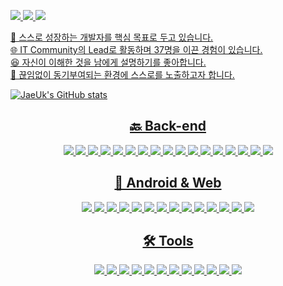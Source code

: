 <a href="https://cyclic-baboon-a84.notion.site/7fb47147585942ab9dbd05d6210a6020" target="blank"><img src="https://img.shields.io/badge/Portfolio-000000?style=flat-square&logo=Notion&logoColor=white">
<a href="https://www.miricanvas.com/v/11zvq6q" target="blank"><img src="https://img.shields.io/badge/Portfolio-000000?style=flat-square&logo=canva&logoColor=white">
<img src="https://img.shields.io/badge/iju1633@gmail.com-E8CDCD?style=flat-square&logo=Gmail&logoColor=red">  

👋 스스로 성장하는 개발자를 핵심 목표로 두고 있습니다.  
🌐 IT Community의 Lead로 활동하며 37명을 이끈 경험이 있습니다.  
😆 자신이 이해한 것을 남에게 설명하기를 좋아합니다.  
👀 끊임없이 동기부여되는 환경에 스스로를 노출하고자 합니다.

![JaeUk's GitHub stats](https://github-readme-stats.vercel.app/api?username=iju1633&show_icons=true&theme=vue)  

<div align=center><h2>🔙 Back-end</h2></div>
<div align=center> 
  <img src="https://img.shields.io/badge/Java-007396.svg?&style=for-the-badge&logo=java&logoColor=white">
  <img src="https://img.shields.io/badge/Spring_Boot-6DB33F?style=for-the-badge&logo=spring-boot&logoColor=white">
  <img src="https://img.shields.io/badge/Test_Container-7A3F55?style=for-the-badge&logo=testcontainers&logoColor=white">
  <img src="https://img.shields.io/badge/Swagger-85EA2D?style=for-the-badge&logo=swagger&logoColor=black">
  <img src="https://img.shields.io/badge/Logback-1F495F?style=for-the-badge&logo=logback&logoColor=white">
  <img src="https://img.shields.io/badge/Docker-2496ED?style=for-the-badge&logo=docker&logoColor=white">
  <img src="https://img.shields.io/badge/NginX-269539?style=for-the-badge&logo=nginx&logoColor=white">
  <img src="https://img.shields.io/badge/MySQL-4479A1?style=for-the-badge&logo=mysql&logoColor=white">
  <img src="https://img.shields.io/badge/PostgreSQL-336791?style=for-the-badge&logo=postgresql&logoColor=white">
  <img src="https://img.shields.io/badge/Amazon_EC2-FF9900?style=for-the-badge&logo=amazon-ec2&logoColor=white">
  <img src="https://img.shields.io/badge/Amazon_RDS-4285F4?style=for-the-badge&logo=amazon-rds&logoColor=white">
  <img src="https://img.shields.io/badge/Amazon_S3-F25F1F?style=for-the-badge&logo=amazon-s3&logoColor=white">
  <img src="https://img.shields.io/badge/Oracle_Cloud-F80000?style=for-the-badge&logo=oracle&logoColor=white">
  <img src="https://img.shields.io/badge/GitHub_Actions-2088FF?style=for-the-badge&logo=github-actions&logoColor=white">
  <img src="https://img.shields.io/badge/Docker_Compose-2496ED?style=for-the-badge&logo=docker&logoColor=white">
  <img src="https://img.shields.io/badge/JUnit5-25A162?style=for-the-badge&logo=junit5&logoColor=white">
  <img src="https://img.shields.io/badge/Mockito-DC143C?style=for-the-badge&logo=mockito&logoColor=white">
  <br>

<div align=center><h2>📱 Android & Web</h2></div>
<div align=center> 
  <img src="https://img.shields.io/badge/Java-007396.svg?&style=for-the-badge&logo=java&logoColor=white">
  <img src="https://img.shields.io/badge/Kotlin-0095D5.svg?&style=for-the-badge&logo=kotlin&logoColor=white">
  <img src="https://img.shields.io/badge/Retrofit2-FF0000.svg?&style=for-the-badge&logo=retrofit&logoColor=white">
  <img src="https://img.shields.io/badge/OkHttp3-6C030C.svg?&style=for-the-badge&logo=okhttp&logoColor=white">
  <img src="https://img.shields.io/badge/Coroutines-0071BB.svg?&style=for-the-badge&logo=kotlin&logoColor=white">
  <img src="https://img.shields.io/badge/Hilt-00BFFF.svg?&style=for-the-badge&logo=android&logoColor=white">
  <img src="https://img.shields.io/badge/Glide-4285F4.svg?&style=for-the-badge&logo=android&logoColor=white">
  <img src="https://img.shields.io/badge/Coil-DB7093.svg?&style=for-the-badge&logo=android&logoColor=white">
  <img src="https://img.shields.io/badge/WorkManager-1F72F6.svg?&style=for-the-badge&logo=android&logoColor=white">
  <img src="https://img.shields.io/badge/MVVM-FF00BF.svg?&style=for-the-badge&logo=android&logoColor=white">
  <img src="https://img.shields.io/badge/MPAndroidChart-8BC34A.svg?&style=for-the-badge&logo=android&logoColor=white">
  <img src="https://img.shields.io/badge/Room-FF9800.svg?&style=for-the-badge&logo=android&logoColor=white">
  <img src="https://img.shields.io/badge/PHP-777BB4.svg?&style=for-the-badge&logo=php&logoColor=white">
  <img src="https://img.shields.io/badge/Thymeleaf-005F0F.svg?&style=for-the-badge&logo=thymeleaf&logoColor=white">

<div align=center><h2>🛠️ Tools</h2></div>
<div align=center> 
  <img src="https://img.shields.io/badge/Git-F05032.svg?&style=for-the-badge&logo=git&logoColor=white">
  <img src="https://img.shields.io/badge/GitHub-181717.svg?&style=for-the-badge&logo=github&logoColor=white">
  <img src="https://img.shields.io/badge/Figma-F24E1E.svg?&style=for-the-badge&logo=figma&logoColor=white">
  <img src="https://img.shields.io/badge/Confluence-172B4D.svg?&style=for-the-badge&logo=confluence&logoColor=white">
  <img src="https://img.shields.io/badge/FileZilla-BF0000.svg?&style=for-the-badge&logo=filezilla&logoColor=white">
  <img src="https://img.shields.io/badge/MySQL_Workbench-379483.svg?&style=for-the-badge&logo=mysql&logoColor=white">
  <img src="https://img.shields.io/badge/Notion-000000.svg?&style=for-the-badge&logo=notion&logoColor=white">
  <img src="https://img.shields.io/badge/Slack-4A154B.svg?&style=for-the-badge&logo=slack&logoColor=white">
  <img src="https://img.shields.io/badge/Canvas-1C5D99.svg?&style=for-the-badge&logo=canvas&logoColor=white">
  <img src="https://img.shields.io/badge/Miro-050038.svg?&style=for-the-badge&logo=miro&logoColor=white">
  <img src="https://img.shields.io/badge/Let's_Encrypt-003A70.svg?&style=for-the-badge&logo=lets-encrypt&logoColor=white">
  <img src="https://img.shields.io/badge/Draw.io-FF9900.svg?&style=for-the-badge&logo=draw-dot-io&logoColor=white">
  <br>
</div>

<br>
